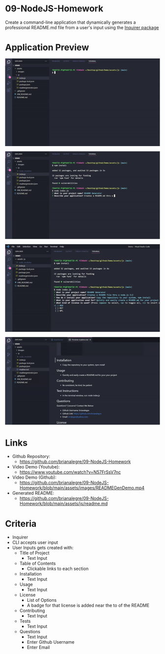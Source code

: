 # 09-NodeJS-Homework

Create a command-line application that dynamically generates a professional README.md file from a user's input using the [Inquirer package](https://www.npmjs.com/package/inquirer)

# Application Preview

<p align="left">
    <img alt="README Gen Demo 1" src="./assets/images/READMEGenDemoGif1.gif">
</p>

<p align="left">
    <img alt="README Gen Demo 2" src="./assets/images/READMEGenDemoGif2.gif">
</p>

<p align="left">
    <img alt="README Gen Demo 3" src="./assets/images/READMEGenDemoGif3.gif">
</p>

<p align="left">
    <img alt="README Gen Demo 4" src="./assets/images/READMEGenDemoGif4.gif">
</p>

# Links

-   Github Repository:
    -   https://github.com/brianalegre/09-NodeJS-Homework
-   Video Demo (Youtube):
    -   https://www.youtube.com/watch?v=N57FrSsV7nc
-   Video Demo (Github):
    -   https://github.com/brianalegre/09-NodeJS-Homework/blob/main/assets/images/READMEGenDemo.mp4
-   Generated README:
    -   https://github.com/brianalegre/09-NodeJS-Homework/blob/main/assets/js/readme.md

# Criteria

-   Inquirer
-   CLI accepts user input
-   User Inputs gets created with:
    -   Title of Project
        -   Text Input
    -   Table of Contents
        -   Clickable links to each section
    -   Installation
        -   Text Input
    -   Usage
        -   Text Input
    -   License
        -   List of Options
        -   A badge for that license is added near the to of the README
    -   Contributing
        -   Text Input
    -   Tests
        -   Text Input
    -   Questions
        -   Text Input
        -   Enter Github Username
        -   Enter Email
